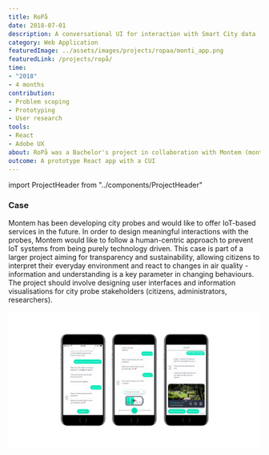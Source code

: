 ```yaml
---
title: RoPå
date: 2018-07-01
description: A conversational UI for interaction with Smart City data
category: Web Application
featuredImage: ../assets/images/projects/ropaa/monti_app.png
featuredLink: /projects/ropå/
time: 
- "2018"
- 4 months
contribution: 
- Problem scoping
- Prototyping
- User research
tools: 
- React
- Adobe UX
about: RoPå was a Bachelor's project in collaboration with Montem (montem.io). In this project we proposed a solution for increasing awareness of the city environment through interaction with data collected from Montem's Smart City probe network.
outcome: A prototype React app with a CUI
---
```

import ProjectHeader from "../components/ProjectHeader"

<ProjectHeader project={props.pageContext.frontmatter} />

### Case

Montem has been developing city probes and would like to offer IoT-based services in the future. In order to design meaningful interactions with the probes, Montem would like to follow a human-centric approach to prevent IoT systems from being purely technology driven. This case is part of a larger project aiming for transparency and sustainability, allowing citizens to interpret their everyday environment and react to changes in air quality - information and understanding is a key parameter in changing behaviours. The project should involve designing user interfaces and information visualisations for city probe stakeholders (citizens, administrators, researchers).

![](../assets/images/projects/ropaa/monti_app.png)
